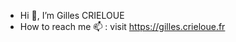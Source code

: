 - Hi 👋, I’m Gilles CRIELOUE
- How to reach me 📫 : visit https://gilles.crieloue.fr

<!---
gcrieloue-main/gcrieloue-main is a ✨ special ✨ repository because its `README.md` (this file) appears on your GitHub profile.
You can click the Preview link to take a look at your changes.
--->
